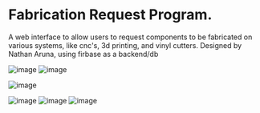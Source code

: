 <h1>Fabrication Request Program.</h1>
<p>A web interface to allow users to request components to be fabricated on various systems, like cnc's, 3d printing, and vinyl cutters. Designed by Nathan Aruna, using firbase as a backend/db</p>

![image](https://github.com/NathanArunaaa/fabcon/assets/88948653/5c8bb5a8-f4a0-49ff-a312-5f1eaafe3b10)
![image](https://github.com/NathanArunaaa/fabcon/assets/88948653/bf3be51b-d6a5-4a70-8397-7bcaa4ee8347)

![image](https://github.com/NathanArunaaa/fabcon/assets/88948653/e1818829-e2a2-4c84-8ab8-e79b462d2f52)

![image](https://github.com/NathanArunaaa/fabcon/assets/88948653/229a6b0b-8f78-42dc-96d1-0e25b4890d02)
![image](https://github.com/NathanArunaaa/fabcon/assets/88948653/5aad9cc0-c8e1-4e5a-8207-e065a6313706)
![image](https://github.com/NathanArunaaa/fabcon/assets/88948653/fd6dc2a0-3c25-4a4e-98ab-94731d465861)
